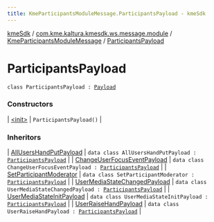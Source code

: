 ```yaml
---
title: KmeParticipantsModuleMessage.ParticipantsPayload - kmeSdk
---
```


[kmeSdk](../../../index.html) / [com.kme.kaltura.kmesdk.ws.message.module](../../index.html) / [KmeParticipantsModuleMessage](../index.html) / [ParticipantsPayload](./index.html)

# ParticipantsPayload

`class ParticipantsPayload : `[`Payload`](../../../com.kme.kaltura.kmesdk.ws.message/-kme-message/-payload/index.html)

### Constructors

| [&lt;init&gt;](-init-.html) | `ParticipantsPayload()` |

### Inheritors

| [AllUsersHandPutPayload](../-all-users-hand-put-payload/index.html) | `data class AllUsersHandPutPayload : `[`ParticipantsPayload`](./index.html) |
| [ChangeUserFocusEventPayload](../-change-user-focus-event-payload/index.html) | `data class ChangeUserFocusEventPayload : `[`ParticipantsPayload`](./index.html) |
| [SetParticipantModerator](../-set-participant-moderator/index.html) | `data class SetParticipantModerator : `[`ParticipantsPayload`](./index.html) |
| [UserMediaStateChangedPayload](../-user-media-state-changed-payload/index.html) | `data class UserMediaStateChangedPayload : `[`ParticipantsPayload`](./index.html) |
| [UserMediaStateInitPayload](../-user-media-state-init-payload/index.html) | `data class UserMediaStateInitPayload : `[`ParticipantsPayload`](./index.html) |
| [UserRaiseHandPayload](../-user-raise-hand-payload/index.html) | `data class UserRaiseHandPayload : `[`ParticipantsPayload`](./index.html) |

